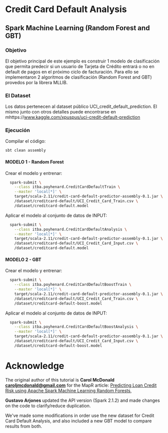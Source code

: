 # Credit Card Default Analysis
## Spark Machine Learning (Random Forest and GBT)

### Objetivo
El objetivo principal de este ejemplo es construir 1 modelo de clasificación que permita predecir si un usuario de Tarjeta de Crédito entrará o no en default de pagos en el próximo ciclo de facturación. Para ello se implementaron 2 algoritmos de clasificación (Random Forest and GBT) provedos por la librera MLLIB.

### El Dataset
Los datos pertenecen al dataset público UCI_credit_default_prediction. El mismo junto con otros detalles puede encontrarse en mhttps://www.kaggle.com/xpuspus/uci-credit-default-prediction


### Ejecución

Compilar el código:
```bash
sbt clean assembly
```

#### MODELO 1 - Random Forest

Crear el modelo y entrenar:
```bash
  spark-submit \
    --class itba.poyhenard.CreditCardDefaultTrain \
    --master 'local[*]' \
    target/scala-2.11/credit-card-default-predictor-assembly-0.1.jar \
    /dataset/creditcard-default/UCI_Credit_Card_Train.csv \
    /dataset/creditcard-default.model
```

Aplicar el modelo al conjunto de datos de INPUT:
```bash
  spark-submit \
    --class itba.poyhenard.CreditCardDefaultAnalysis \
    --master 'local[*]' \
    target/scala-2.11/credit-card-default-predictor-assembly-0.1.jar \
    /dataset/creditcard-default/UCI_Credit_Card_Input.csv \
    /dataset/creditcard-default.model
```

#### MODELO 2 - GBT

Crear el modelo y entrenar:
```bash
  spark-submit \
    --class itba.poyhenard.CreditCardDefaultBoostTrain \
    --master 'local[*]' \
    target/scala-2.11/credit-card-default-predictor-assembly-0.1.jar \
    /dataset/creditcard-default/UCI_Credit_Card_Train.csv \
    /dataset/creditcard-default-boost.model
```

Aplicar el modelo al conjunto de datos de INPUT:
```bash
  spark-submit \
    --class itba.poyhenard.CreditCardDefaultBoostAnalysis \
    --master 'local[*]' \
    target/scala-2.11/credit-card-default-predictor-assembly-0.1.jar \
    /dataset/creditcard-default/UCI_Credit_Card_Input.csv \
    /dataset/creditcard-default-boost.model
```

# Acknowledge
The original author of this tutorial is **Carol McDonald <caroljmcdonald@gmail.com>** for the MapR article: [Predicting Loan Credit Risk using Apache Spark Machine Learning Random Forests](https://mapr.com/blog/predicting-loan-credit-risk-using-apache-spark-machine-learning-random-forests/), 

**Gustavo Arjones <arjones>** updated the API version (Spark 2.1.2) and made changes on the code to clarify/reduce duplication.
  
We've made some modifications in order use the new dataset for Credit Card Default Analysis, and also included a new GBT model to compare results from both.
  

